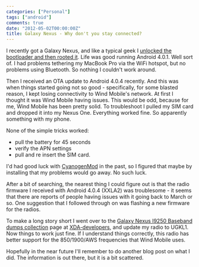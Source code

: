 ```yaml
---
categories: ["Personal"]
tags: ["android"]
comments: true
date: "2012-05-02T00:00:00Z"
title: Galaxy Nexus - Why don't you stay connected?
---
```


I recently got a Galaxy Nexus, and like a typical geek I [unlocked the bootloader and then rooted it](http://androidforums.com/international-galaxy-nexus-all-things-root/452146-how-root-gsm-hspa-samsung-galaxy-nexus.html). Life was good running Android 4.0.1. Well sort of. I had problems tethering my MacBook Pro via the WiFi hotspot, but no problems using Bluetooth. So nothing I couldn't work around.

Then I received an OTA update to Android 4.0.4 recently.  And this was when things started going not so good - specifically, for some blasted reason, I kept losing connectivity to Wind Mobile's network. At first I thought it was Wind Mobile having issues. This would be odd, because for me, Wind Mobile has been pretty solid. To troubleshoot I pulled my SIM card and dropped it into my Nexus One. Everything worked fine. So apparently something with my phone.

None of the simple tricks worked:

* pull the battery for 45 seconds
* verify the APN settings
* pull and re insert the SIM card.

I'd had good luck with [CyanogenMod](http://www.cyanogenmod.com) in the past, so I figured that maybe by installing that my problems would go away. No such luck. 

After a bit of searching, the nearest thing I could figure out is that the radio firmware I received with Android 4.0.4 (XXLA2) was troublesome - it seems that there are reports of people having issues with it going back to March or so. One suggestion that I followed through on was flashing a new firmware for the radios.    

To make a long story short I went over to the [Galaxy Nexus I9250 Baseband dumps collection](http://forum.xda-developers.com/showthread.php?t=1405345) page at [XDA-developers](http://forum.xda-developers.com/index.php), and update my radio to UGKL1. Now things to work just fine. If I understand things correctly, this radio has better support for the 850/1900/AWS frequencies that Wind Mobile uses.

Hopefully in the near future I'll remember to do another blog post on what I did. The information is out there, but it is a bit scattered.